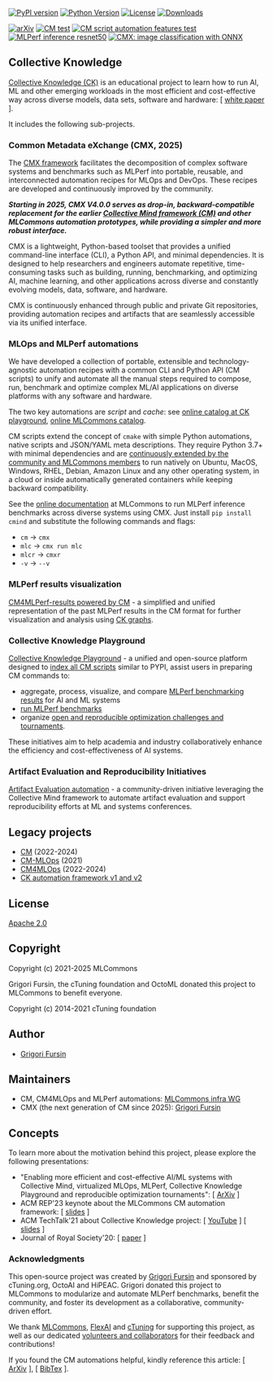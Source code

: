 [![PyPI version](https://badge.fury.io/py/cmind.svg)](https://pepy.tech/project/cmind)
[![Python Version](https://img.shields.io/badge/python-3+-blue.svg)](https://github.com/mlcommons/ck/tree/master/cm/cmind)
[![License](https://img.shields.io/badge/License-Apache%202.0-green)](LICENSE.md)
[![Downloads](https://static.pepy.tech/badge/cmind)](https://pepy.tech/project/cmind)

[![arXiv](https://img.shields.io/badge/arXiv-2406.16791-b31b1b.svg)](https://arxiv.org/abs/2406.16791)
[![CM test](https://github.com/mlcommons/ck/actions/workflows/test-cm.yml/badge.svg)](https://github.com/mlcommons/ck/actions/workflows/test-cm.yml)
[![CM script automation features test](https://github.com/mlcommons/ck/actions/workflows/test-cm-script-features.yml/badge.svg)](https://github.com/mlcommons/ck/actions/workflows/test-cm-script-features.yml)
[![MLPerf inference resnet50](https://github.com/mlcommons/ck/actions/workflows/test-cm-mlperf-inference-resnet50.yml/badge.svg)](https://github.com/mlcommons/ck/actions/workflows/test-cm-mlperf-inference-resnet50.yml)
[![CMX: image classification with ONNX](https://github.com/mlcommons/ck/actions/workflows/test-cmx-image-classification-onnx.yml/badge.svg)](https://github.com/mlcommons/ck/actions/workflows/test-cmx-image-classification-onnx.yml)

## Collective Knowledge

[Collective Knowledge (CK)](https://cKnowledge.org) 
is an educational project to learn how to run AI, ML and other emerging workloads 
in the most efficient and cost-effective way across diverse models, data sets, software and hardware:
[ [white paper](https://arxiv.org/abs/2406.16791) ].

It includes the following sub-projects.

### Common Metadata eXchange (CMX, 2025)

The [CMX framework](https://github.com/mlcommons/ck/tree/master/cmx) 
facilitates the decomposition of complex software systems and benchmarks such as MLPerf
into portable, reusable, and interconnected automation recipes for MLOps and DevOps. 
These recipes are developed and continuously improved by the community.

***Starting in 2025, CMX V4.0.0 serves as drop-in, backward-compatible replacement 
   for the earlier [Collective Mind framework (CM)](https://github.com/mlcommons/ck/tree/master/cm)
   and other MLCommons automation prototypes, while providing a simpler and more robust interface.***

CMX is a lightweight, Python-based toolset that provides a unified
command-line interface (CLI), a Python API, and minimal dependencies.
It is designed to help researchers and engineers automate repetitive,
time-consuming tasks such as building, running, benchmarking, and
optimizing AI, machine learning, and other applications across diverse and
constantly evolving models, data, software, and hardware.

CMX is continuously enhanced through public and private Git repositories,
providing automation recipes and artifacts that are seamlessly accessible
via its unified interface.

### MLOps and MLPerf automations

We have developed a collection of portable, extensible and technology-agnostic automation recipes
with a common CLI and Python API (CM scripts) to unify and automate 
all the manual steps required to compose, run, benchmark and optimize complex ML/AI applications 
on diverse platforms with any software and hardware. 

The two key automations are *script* and *cache*:
see [online catalog at CK playground](https://access.cknowledge.org/playground/?action=scripts),
[online MLCommons catalog](https://docs.mlcommons.org/cm4mlops/scripts).

CM scripts extend the concept of `cmake` with simple Python automations, native scripts
and JSON/YAML meta descriptions. They require Python 3.7+ with minimal dependencies and are 
[continuously extended by the community and MLCommons members](https://github.com/mlcommons/ck/blob/master/CONTRIBUTORS.md)
to run natively on Ubuntu, MacOS, Windows, RHEL, Debian, Amazon Linux
and any other operating system, in a cloud or inside automatically generated containers
while keeping backward compatibility.

See the [online documentation](https://docs.mlcommons.org/inference) 
at MLCommons to run MLPerf inference benchmarks across diverse systems using CMX.
Just install `pip install cmind` and substitute the following commands and flags:
* `cm` -> `cmx`
* `mlc` -> `cmx run mlc`
* `mlcr` -> `cmxr`
* `-v` -> `--v`

### MLPerf results visualization

[CM4MLPerf-results powered by CM](https://github.com/mlcommons/cm4mlperf-results) - 
a simplified and unified representation of the past MLPerf results 
in the CM format for further visualization and analysis using [CK graphs](https://access.cknowledge.org/playground/?action=experiments).

### Collective Knowledge Playground

[Collective Knowledge Playground](https://access.cKnowledge.org) - 
a unified and open-source platform designed to [index all CM scripts](https://access.cknowledge.org/playground/?action=scripts) similar to PYPI,
assist users in preparing CM commands to:

* aggregate, process, visualize, and compare [MLPerf benchmarking results](https://access.cknowledge.org/playground/?action=experiments) for AI and ML systems
* [run MLPerf benchmarks](https://access.cknowledge.org/playground/?action=howtorun)
* organize [open and reproducible optimization challenges and tournaments](https://access.cknowledge.org/playground/?action=challenges). 

These initiatives aim to help academia and industry
collaboratively enhance the efficiency and cost-effectiveness of AI systems.

### Artifact Evaluation and Reproducibility Initiatives

[Artifact Evaluation automation](https://cTuning.org/ae) - a community-driven initiative 
leveraging the Collective Mind framework to automate artifact evaluation 
and support reproducibility efforts at ML and systems conferences.


## Legacy projects 

* [CM](https://github.com/mlcommons/ck/tree/master/cm) (2022-2024)
* [CM-MLOps](https://github.com/mlcommons/ck/tree/master/cm-mlops) (2021)
* [CM4MLOps](https://github.com/mlcommons/cm4mlops) (2022-2024)
* [CK automation framework v1 and v2](https://github.com/mlcommons/ck/tree/master/ck)


## License

[Apache 2.0](LICENSE.md)

## Copyright

Copyright (c) 2021-2025 MLCommons

Grigori Fursin, the cTuning foundation and OctoML donated this project to MLCommons to benefit everyone.

Copyright (c) 2014-2021 cTuning foundation

## Author

* [Grigori Fursin](https://cKnowledge.org/gfursin)

## Maintainers

* CM, CM4MLOps and MLPerf automations: [MLCommons infra WG](https://mlcommons.org)
* CMX (the next generation of CM since 2025): [Grigori Fursin](https://cKnowledge.org/gfursin)

## Concepts

To learn more about the motivation behind this project, please explore the following presentations:

* "Enabling more efficient and cost-effective AI/ML systems with Collective Mind, virtualized MLOps, MLPerf, Collective Knowledge Playground and reproducible optimization tournaments": [ [ArXiv](https://arxiv.org/abs/2406.16791) ]
* ACM REP'23 keynote about the MLCommons CM automation framework: [ [slides](https://doi.org/10.5281/zenodo.8105339) ] 
* ACM TechTalk'21 about Collective Knowledge project: [ [YouTube](https://www.youtube.com/watch?v=7zpeIVwICa4) ] [ [slides](https://learning.acm.org/binaries/content/assets/leaning-center/webinar-slides/2021/grigorifursin_techtalk_slides.pdf) ]
* Journal of Royal Society'20: [ [paper](https://royalsocietypublishing.org/doi/10.1098/rsta.2020.0211) ]

### Acknowledgments

This open-source project was created by [Grigori Fursin](https://cKnowledge.org/gfursin)
and sponsored by cTuning.org, OctoAI and HiPEAC.
Grigori donated this project to MLCommons to modularize and automate MLPerf benchmarks,
benefit the community, and foster its development as a collaborative, community-driven effort.

We thank [MLCommons](https://mlcommons.org), [FlexAI](https://flex.ai) 
and [cTuning](https://cTuning.org) for supporting this project,
as well as our dedicated [volunteers and collaborators](https://github.com/mlcommons/ck/blob/master/CONTRIBUTORS.md)
for their feedback and contributions!

If you found the CM automations helpful, kindly reference this article:
[ [ArXiv](https://arxiv.org/abs/2406.16791) ], [ [BibTex](https://github.com/mlcommons/ck/blob/master/citation.bib) ].
